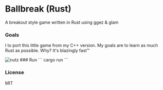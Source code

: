 # Ballbreak (Rust)
A breakout style game written in Rust using ggez & glam

### Goals
I  to port this little game from my C++ version. My goals are to learn as much 
Rust as possible. Why? It's blazingly fast™

<img src='https://sportshub.cbsistatic.com/i/2021/04/09/32b57adc-9434-4062-90d6-cd498f52ae64/marvel-and-dc-characters-kicked-in-the-nuts-1216901.jpg' alt='nutz'>
### Run
```
cargo run
```

### License
MIT
